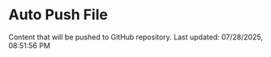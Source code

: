 # Auto Push File

Content that will be pushed to GitHub repository.
Last updated: 07/28/2025, 08:51:56 PM